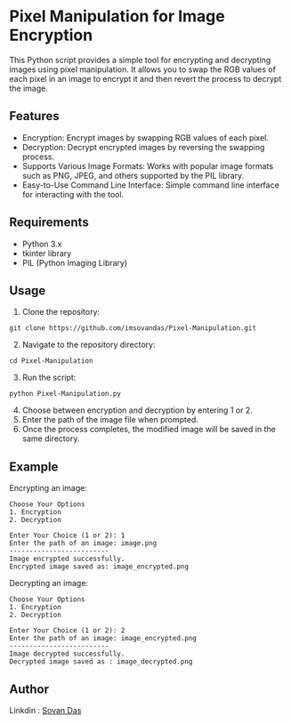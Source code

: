 # Pixel Manipulation for Image Encryption
This Python script provides a simple tool for encrypting and decrypting images using pixel manipulation. It allows you to swap the RGB values of each pixel in an image to encrypt it and then revert the process to decrypt the image.

## Features
- Encryption: Encrypt images by swapping RGB values of each pixel.
- Decryption: Decrypt encrypted images by reversing the swapping process.
- Supports Various Image Formats: Works with popular image formats such as PNG, JPEG, and others supported by the PIL library.
- Easy-to-Use Command Line Interface: Simple command line interface for interacting with the tool.

## Requirements
- Python 3.x
- tkinter library
- PIL (Python Imaging Library)
## Usage
1. Clone the repository:
```
git clone https://github.com/imsovandas/Pixel-Manipulation.git
```
2. Navigate to the repository directory:
```
cd Pixel-Manipulation
```
3. Run the script:
```
python Pixel-Manipulation.py
```
4. Choose between encryption and decryption by entering 1 or 2.
5. Enter the path of the image file when prompted.
6. Once the process completes, the modified image will be saved in the same directory.
## Example
Encrypting an image:
```
Choose Your Options 
1. Encryption 
2. Decryption

Enter Your Choice (1 or 2): 1
Enter the path of an image: image.png
------------------------- 
Image encrypted successfully. 
Encrypted image saved as: image_encrypted.png
```
Decrypting an image:
```
Choose Your Options 
1. Encryption 
2. Decryption 

Enter Your Choice (1 or 2): 2
Enter the path of an image: image_encrypted.png
------------------------- 
Image decrypted successfully. 
Decrypted image saved as : image_decrypted.png
```
## Author
Linkdin : [Sovan Das](https://www.linkedin.com/in/imsovandas)
